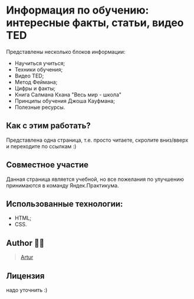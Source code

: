 # Информация по обучению: интересные факты, статьи, видео TED

Представлены несколько блоков информации:

- Научиться учиться;
- Техники обучения;
- Видео TED;
- Метод Феймана;
- Цифры и факты;
- Книга Салмана Кхана "Весь мир - школа"
- Принципы обучения Джоша Кауфмана;
- Полезные ресурсы.

## Как с этим работать?

Представлена одна страница, т.е. просто читаете, скролите вниз/вверх и переходите по ссылкам :)


## Совместное участие
Данная страница является учебной, но все пожелания по улучшению принимаются в команду Яндек.Практикума.

## Использованные технологии:

- HTML;
- CSS.

## Author :man_technologist:

> [Artur](https://github.com/Archy-A)

## Лицензия
надо уточнить :)
